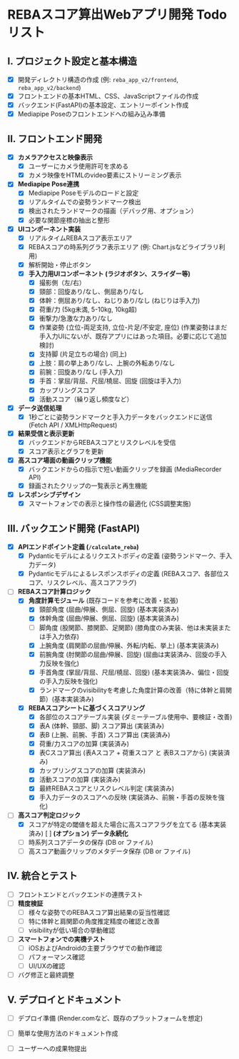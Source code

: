 # REBAスコア算出Webアプリ開発 Todoリスト

## I. プロジェクト設定と基本構造

-   [x] 開発ディレクトリ構造の作成 (例: `reba_app_v2/frontend`, `reba_app_v2/backend`)
-   [x] フロントエンドの基本HTML、CSS、JavaScriptファイルの作成
-   [x] バックエンド(FastAPI)の基本設定、エントリーポイント作成
-   [x] Mediapipe Poseのフロントエンドへの組み込み準備

## II. フロントエンド開発

-   [x] **カメラアクセスと映像表示**
    -   [x] ユーザーにカメラ使用許可を求める
    -   [x] カメラ映像をHTMLのvideo要素にストリーミング表示
-   [x] **Mediapipe Pose連携**
    -   [x] Mediapipe Poseモデルのロードと設定
    -   [x] リアルタイムでの姿勢ランドマーク検出
    -   [x] 検出されたランドマークの描画（デバッグ用、オプション）
    -   [x] 必要な関節座標の抽出と整形
-   [x] **UIコンポーネント実装**
    -   [x] リアルタイムREBAスコア表示エリア
    -   [x] REBAスコアの時系列グラフ表示エリア (例: Chart.jsなどライブラリ利用)
    -   [x] 解析開始・停止ボタン
    -   [x] **手入力用UIコンポーネント (ラジオボタン、スライダー等)**
        -   [x] 撮影側（左/右）
        -   [x] 頸部：回旋あり/なし、側屈あり/なし
        -   [x] 体幹：側屈あり/なし、ねじりあり/なし (ねじりは手入力)
        -   [x] 荷重/力 (5kg未満, 5-10kg, 10kg超)
        -   [x] 衝撃力/急激な力あり/なし
        -   [x] 作業姿勢 (立位-両足支持, 立位-片足/不安定, 座位) (作業姿勢はまだ手入力UIにないが、既存アプリにはあった項目。必要に応じて追加検討)
        -   [x] 支持脚 (片足立ちの場合) (同上)
        -   [x] 上肢：肩の挙上あり/なし、上腕の外転あり/なし
        -   [x] 前腕：回旋あり/なし (手入力)
        -   [x] 手首：掌屈/背屈、尺屈/橈屈、回旋 (回旋は手入力)
        -   [x] カップリングスコア
        -   [x] 活動スコア（繰り返し頻度など）
-   [x] **データ送信処理**
    -   [x] 1秒ごとに姿勢ランドマークと手入力データをバックエンドに送信 (Fetch API / XMLHttpRequest)
-   [x] **結果受信と表示更新**
    -   [x] バックエンドからREBAスコアとリスクレベルを受信
    -   [x] スコア表示とグラフを更新
-   [x] **高スコア場面の動画クリップ機能**
    -   [x] バックエンドからの指示で短い動画クリップを録画 (MediaRecorder API)
    -   [x] 録画されたクリップの一覧表示と再生機能
-   [x] **レスポンシブデザイン**
    -   [x] スマートフォンでの表示と操作性の最適化 (CSS調整実施)

## III. バックエンド開発 (FastAPI)

-   [x] **APIエンドポイント定義 (`/calculate_reba`)**
    -   [x] Pydanticモデルによるリクエストボディの定義 (姿勢ランドマーク、手入力データ)
    -   [x] Pydanticモデルによるレスポンスボディの定義 (REBAスコア、各部位スコア、リスクレベル、高スコアフラグ)
-   [ ] **REBAスコア計算ロジック**
    -   [x] **角度計算モジュール** (既存コードを参考に改善・拡張)
        -   [x] 頸部角度 (屈曲/伸展、側屈、回旋) (基本実装済み)
        -   [x] 体幹角度 (屈曲/伸展、側屈、回旋) (基本実装済み)
        -   [ ] 脚角度 (股関節、膝関節、足関節) (膝角度のみ実装、他は未実装または手入力依存)
        -   [x] 上腕角度 (肩関節の屈曲/伸展、外転/内転、挙上) (基本実装済み)
        -   [x] 前腕角度 (肘関節の屈曲/伸展、回旋) (屈曲は実装済み、回旋の手入力反映を強化)
        -   [x] 手首角度 (掌屈/背屈、尺屈/橈屈、回旋) (基本実装済み、偏位・回旋の手入力反映を強化)
        -   [x] ランドマークのvisibilityを考慮した角度計算の改善（特に体幹と肩関節）(基本実装済み)
    -   [x] **REBAスコアシートに基づくスコアリング**
        -   [x] 各部位のスコアテーブル実装 (ダミーテーブル使用中、要検証・改善)
        -   [x] 表A (体幹、頸部、脚) スコア算出 (実装済み)
        -   [x] 表B (上腕、前腕、手首) スコア算出 (実装済み)
        -   [x] 荷重/力スコアの加算 (実装済み)
        -   [x] 表Cスコア算出 (表Aスコア + 荷重スコア と 表Bスコアから) (実装済み)
        -   [x] カップリングスコアの加算 (実装済み)
        -   [x] 活動スコアの加算 (実装済み)
        -   [x] 最終REBAスコアとリスクレベル判定 (実装済み)
        -   [x] 手入力データのスコアへの反映 (実装済み、前腕・手首の反映を強化)
-   [ ] **高スコア判定ロジック**
    -   [x] スコアが特定の閾値を超えた場合に高スコアフラグを立てる (基本実装済み) [ ] **(オプション) データ永続化**
    -   [ ] 時系列スコアデータの保存 (DB or ファイル)
    -   [ ] 高スコア動画クリップのメタデータ保存 (DB or ファイル)

## IV. 統合とテスト

-   [ ] フロントエンドとバックエンドの連携テスト
-   [ ] **精度検証**
    -   [ ] 様々な姿勢でのREBAスコア算出結果の妥当性確認
    -   [ ] 特に体幹と肩関節の角度推定精度の確認と改善
    -   [ ] visibilityが低い場合の挙動確認
-   [ ] **スマートフォンでの実機テスト**
    -   [ ] iOSおよびAndroidの主要ブラウザでの動作確認
    -   [ ] パフォーマンス確認
    -   [ ] UI/UXの確認
-   [ ] バグ修正と最終調整

## V. デプロイとドキュメント

-   [ ] デプロイ準備 (Render.comなど、既存のプラットフォームを想定)
-   [ ] 簡単な使用方法のドキュメント作成
-   [ ] ユーザーへの成果物提出

